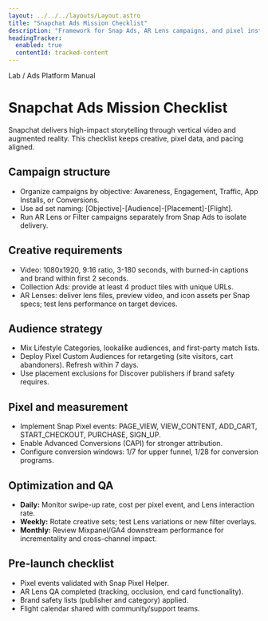 ```yaml
---
layout: ../../../layouts/Layout.astro
title: "Snapchat Ads Mission Checklist"
description: "Framework for Snap Ads, AR Lens campaigns, and pixel instrumentation."
headingTracker:
  enabled: true
  contentId: tracked-content
---
```

<div class="container" id="tracked-content">
  <p class="supertitle mono">Lab / Ads Platform Manual</p>
  <h1>Snapchat Ads Mission Checklist</h1>
  <p class="intro">Snapchat delivers high-impact storytelling through vertical video and augmented reality. This checklist keeps creative, pixel data, and pacing aligned.</p>

  <section>
    <h2>Campaign structure</h2>
    <ul>
      <li>Organize campaigns by objective: Awareness, Engagement, Traffic, App Installs, or Conversions.</li>
      <li>Use ad set naming: <span class="mono">[Objective]-[Audience]-[Placement]-[Flight]</span>.</li>
      <li>Run AR Lens or Filter campaigns separately from Snap Ads to isolate delivery.</li>
    </ul>
  </section>

  <section>
    <h2>Creative requirements</h2>
    <ul>
      <li>Video: 1080x1920, 9:16 ratio, 3-180 seconds, with burned-in captions and brand within first 2 seconds.</li>
      <li>Collection Ads: provide at least 4 product tiles with unique URLs.</li>
      <li>AR Lenses: deliver lens files, preview video, and icon assets per Snap specs; test lens performance on target devices.</li>
    </ul>
  </section>

  <section>
    <h2>Audience strategy</h2>
    <ul>
      <li>Mix Lifestyle Categories, lookalike audiences, and first-party match lists.</li>
      <li>Deploy Pixel Custom Audiences for retargeting (site visitors, cart abandoners). Refresh within 7 days.</li>
      <li>Use placement exclusions for Discover publishers if brand safety requires.</li>
    </ul>
  </section>

  <section>
    <h2>Pixel and measurement</h2>
    <ul>
      <li>Implement Snap Pixel events: PAGE_VIEW, VIEW_CONTENT, ADD_CART, START_CHECKOUT, PURCHASE, SIGN_UP.</li>
      <li>Enable Advanced Conversions (CAPI) for stronger attribution.</li>
      <li>Configure conversion windows: 1/7 for upper funnel, 1/28 for conversion programs.</li>
    </ul>
  </section>

  <section>
    <h2>Optimization and QA</h2>
    <ul>
      <li><strong>Daily:</strong> Monitor swipe-up rate, cost per pixel event, and Lens interaction rate.</li>
      <li><strong>Weekly:</strong> Rotate creative sets; test Lens variations or new filter overlays.</li>
      <li><strong>Monthly:</strong> Review Mixpanel/GA4 downstream performance for incrementality and cross-channel impact.</li>
    </ul>
  </section>

  <section>
    <h2>Pre-launch checklist</h2>
    <ul>
      <li>Pixel events validated with Snap Pixel Helper.</li>
      <li>AR Lens QA completed (tracking, occlusion, end card functionality).</li>
      <li>Brand safety lists (publisher and category) applied.</li>
      <li>Flight calendar shared with community/support teams.</li>
    </ul>
  </section>
</div>
